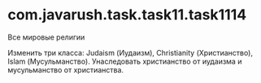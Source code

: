 # com.javarush.task.task11.task1114
Все мировые религии

Изменить три класса: Judaism (Иудаизм), Christianity (Христианство), Islam (Мусульманство).
Унаследовать христианство от иудаизма и мусульманство от христианства.
